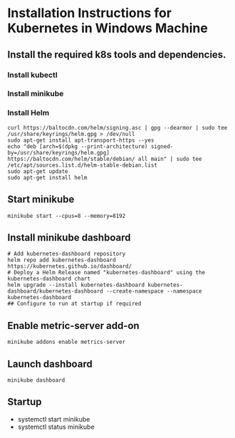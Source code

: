 # Installation Instructions for Kubernetes in Windows Machine

## Install the required k8s tools and dependencies.
### Install kubectl
### Install minikube
### Install Helm
```
curl https://baltocdn.com/helm/signing.asc | gpg --dearmor | sudo tee /usr/share/keyrings/helm.gpg > /dev/null
sudo apt-get install apt-transport-https --yes
echo "deb [arch=$(dpkg --print-architecture) signed-by=/usr/share/keyrings/helm.gpg] https://baltocdn.com/helm/stable/debian/ all main" | sudo tee /etc/apt/sources.list.d/helm-stable-debian.list
sudo apt-get update
sudo apt-get install helm
```
## Start minikube
```
minikube start --cpus=8 --memory=8192
```

## Install minikube dashboard
```
# Add kubernetes-dashboard repository
helm repo add kubernetes-dashboard https://kubernetes.github.io/dashboard/
# Deploy a Helm Release named "kubernetes-dashboard" using the kubernetes-dashboard chart
helm upgrade --install kubernetes-dashboard kubernetes-dashboard/kubernetes-dashboard --create-namespace --namespace kubernetes-dashboard
## Configure to run at startup if required
```

## Enable metric-server add-on
```
minikube addons enable metrics-server
```

## Launch dashboard
```
minikube dashboard
```

## Startup
* systemctl start minikube
* systemctl status minikube